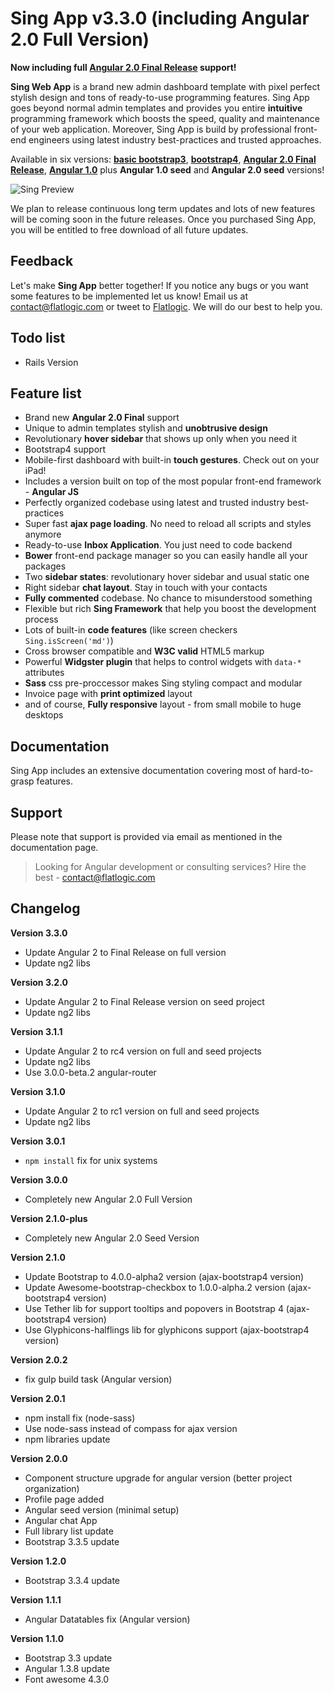 Sing App v3.3.0 (including Angular 2.0 Full Version)
====================================================

**Now including full [Angular 2.0 Final Release](http://demo.flatlogic.com/sing-wrapbootstrap-3.3.0/angular2/) support!**

**Sing Web App** is a brand new admin dashboard template with pixel perfect stylish design and tons of ready-to-use programming
features. Sing App goes beyond normal admin templates and provides you entire **intuitive** programming framework which boosts
the speed, quality and maintenance of your web application. Moreover, Sing App is build by professional front-end engineers
using latest industry best-practices and trusted approaches.

Available in six versions: [**basic bootstrap3**](http://demo.flatlogic.com/sing-wrapbootstrap-3.3.0/ajax-bootstrap3/),
[**bootstrap4**](http://demo.flatlogic.com/sing-wrapbootstrap-3.3.0/ajax-bootstrap4/),
[**Angular 2.0 Final Release**](http://demo.flatlogic.com/sing-wrapbootstrap-3.3.0/angular2/),
[**Angular 1.0**](http://demo.flatlogic.com/sing-wrapbootstrap-3.3.0/angular/) plus **Angular 1.0 seed** and
**Angular 2.0 seed** versions!

![Sing Preview](http://demo.flatlogic.com/sing-wrapbootstrap-3.3.0/ajax-bootstrap3/img/sing-preview-3.0.0.png)

We plan to release continuous long term updates and lots of new features will be coming soon in the future releases. Once you purchased Sing App, you will be entitled to free download of all future updates.

Feedback
-
Let's make **Sing App** better together! If you notice any bugs or you want some features to be implemented let us know!
Email us at [contact@flatlogic.com](mailto:contact@flatlogic.com) or tweet to [Flatlogic](https://twitter.com/flatlogic). We will do our best to help you.


Todo list
-

  - Rails Version

Feature list
-

  - Brand new **Angular 2.0 Final** support
  - Unique to admin templates stylish and **unobtrusive design**
  - Revolutionary **hover sidebar** that shows up only when you need it
  - Bootstrap4 support
  - Mobile-first dashboard with built-in **touch gestures**. Check out on your iPad!
  - Includes a version built on top of the most popular front-end framework - **Angular JS**
  - Perfectly organized codebase using latest and trusted industry best-practices
  - Super fast **ajax page loading**. No need to reload all scripts and styles anymore
  - Ready-to-use **Inbox Application**. You just need to code backend
  - **Bower** front-end package manager so you can easily handle all your packages
  - Two **sidebar states**: revolutionary hover sidebar and usual static one
  - Right sidebar **chat layout**. Stay in touch with your contacts
  - **Fully commented** codebase. No chance to misunderstood something
  - Flexible but rich **Sing Framework** that help you boost the development process
  - Lots of built-in **code features** (like screen checkers `` Sing.isScreen('md') ``)
  - Cross browser compatible and **W3C valid** HTML5 markup
  - Powerful **Widgster plugin** that helps to control widgets with `` data-* `` attributes
  - **Sass** css pre-proccessor makes Sing styling compact and modular
  - Invoice page with **print optimized** layout
  - and of course, **Fully responsive** layout - from small mobile to huge desktops

Documentation
-

Sing App includes an extensive documentation covering most of hard-to-grasp features.

Support
-

Please note that support is provided via email as mentioned in the documentation page.

> Looking for Angular development or consulting services? Hire the best - [contact@flatlogic.com](mailto:contact@flatlogic.com)

Changelog
---------

**Version 3.3.0**

  - Update Angular 2 to Final Release on full version
  - Update ng2 libs

**Version 3.2.0**

  - Update Angular 2 to Final Release version on seed project
  - Update ng2 libs
  
**Version 3.1.1**

  - Update Angular 2 to rc4 version on full and seed projects
  - Update ng2 libs
  - Use 3.0.0-beta.2 angular-router

**Version 3.1.0**

  - Update Angular 2 to rc1 version on full and seed projects
  - Update ng2 libs

**Version 3.0.1**

  - `npm install` fix for unix systems

**Version 3.0.0**

  - Completely new Angular 2.0 Full Version

**Version 2.1.0-plus**

  - Completely new Angular 2.0 Seed Version

**Version 2.1.0**

  - Update Bootstrap to 4.0.0-alpha2 version (ajax-bootstrap4 version)
  - Update Awesome-bootstrap-checkbox to 1.0.0-alpha.2 version (ajax-bootstrap4 version)
  - Use Tether lib for support tooltips and popovers in Bootstrap 4 (ajax-bootstrap4 version)
  - Use Glyphicons-halflings lib for glyphicons support (ajax-bootstrap4 version)

**Version 2.0.2**

  - fix gulp build task (Angular version)

**Version 2.0.1**

  - npm install fix (node-sass)
  - Use node-sass instead of compass for ajax version
  - npm libraries update

**Version 2.0.0**

  - Component structure upgrade for angular version (better project organization)
  - Profile page added
  - Angular seed version (minimal setup)
  - Angular chat App
  - Full library list update
  - Bootstrap 3.3.5 update

**Version 1.2.0**

  - Bootstrap 3.3.4 update

**Version 1.1.1**

  - Angular Datatables fix (Angular version)

**Version 1.1.0**

  - Bootstrap 3.3 update
  - Angular 1.3.8 update
  - Font awesome 4.3.0
